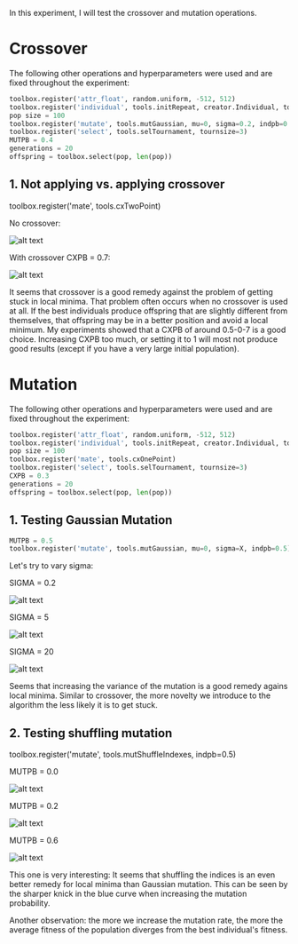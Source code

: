 In this experiment, I will test the crossover and mutation operations.

# Crossover
The following other operations and hyperparameters were used and are fixed throughout the experiment:
```python
toolbox.register('attr_float', random.uniform, -512, 512)
toolbox.register('individual', tools.initRepeat, creator.Individual, toolbox.attr_float, 2)
pop size = 100
toolbox.register('mutate', tools.mutGaussian, mu=0, sigma=0.2, indpb=0.2)
toolbox.register('select', tools.selTournament, tournsize=3)
MUTPB = 0.4
generations = 20
offspring = toolbox.select(pop, len(pop))
```

## 1. Not applying vs. applying crossover
toolbox.register('mate', tools.cxTwoPoint)

No crossover:

![alt text](Figure_1.png)

With crossover CXPB = 0.7:

![alt text](Figure_2.png)

It seems that crossover is a good remedy against the problem of getting stuck in local minima.
That problem often occurs when no crossover is used at all. If the best individuals produce offspring 
that are slightly different from themselves, that offspring may be in a better position and avoid a 
local minimum. My experiments showed that a CXPB of around 0.5-0-7 is a good choice. Increasing CXPB 
too much, or setting it to 1 will most not produce good results (except if you have a very large initial 
population).

# Mutation
The following other operations and hyperparameters were used and are fixed throughout the experiment:
```python
toolbox.register('attr_float', random.uniform, -512, 512)
toolbox.register('individual', tools.initRepeat, creator.Individual, toolbox.attr_float, 2)
pop size = 100
toolbox.register('mate', tools.cxOnePoint)
toolbox.register('select', tools.selTournament, tournsize=3)
CXPB = 0.3
generations = 20
offspring = toolbox.select(pop, len(pop))
```
## 1. Testing Gaussian Mutation
```python
MUTPB = 0.5
toolbox.register('mutate', tools.mutGaussian, mu=0, sigma=X, indpb=0.5)
```
Let's try to vary sigma:

SIGMA = 0.2

![alt text](Figure_3.png)

SIGMA = 5

![alt text](Figure_4.png)

SIGMA = 20

![alt text](Figure_5.png)

Seems that increasing the variance of the mutation is a good remedy agains local minima. Similar
to crossover, the more novelty we introduce to the algorithm the less likely it is to get stuck.

## 2. Testing shuffling mutation
toolbox.register('mutate', tools.mutShuffleIndexes, indpb=0.5)

MUTPB = 0.0

![alt text](Figure_6.png)

MUTPB = 0.2

![alt text](Figure_7.png)

MUTPB = 0.6

![alt text](Figure_8.png)

This one is very interesting: It seems that shuffling the indices is an even better remedy for local minima
than Gaussian mutation. This can be seen by the sharper knick in the blue curve when increasing the mutation
probability. 

Another observation: the more we increase the mutation rate, the more the average fitness of the population 
diverges from the best individual's fitness.


